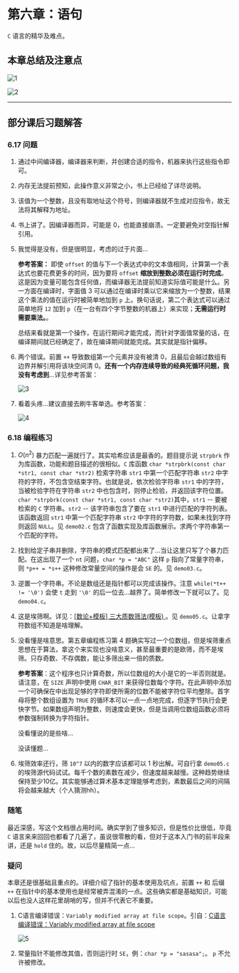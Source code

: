 # 第六章：语句

`C` 语言的精华及难点。

## 本章总结及注意点

![1](https://raw.githubusercontent.com/Y-puyu/picture/main/images/20201217205033.png)

![2](https://raw.githubusercontent.com/Y-puyu/picture/main/images/20201217205213.png)

---

## 部分课后习题解答

### 6.17 问题

1. 通过中间编译器，编译器来判断，并创建合适的指令，机器来执行这些指令即可。

2. 内存无法提前预知，此操作意义非常之小，书上已经给了详尽说明。

3. 该值为一个整数，且没有取地址这个符号，则编译器就不生成对应指令，故无法将其解释为地址。

4. 书上讲了。因编译器而异，可能是 0，也能直接崩溃。一定要避免对空指针解引用。

5. 我觉得是没有，但是很明显，考虑的过于片面...

    **参考答案：** 即使 `offset` 的值与下一个表达式中的文本值相同，计算第一个表达式也要花费更多的时间，因为要将 `offset` **缩放到整数必须在运行时完成**。这是因为变量可能包含任何值，而编译器无法提前知道实际值可能是什么。另一方面在编译时，字面值 3 可以通过在编译时乘以它来缩放为一个整数，结果这个乘法的值在运行时被简单地加到 `p` 上。换句话说，第二个表达式可以通过简单地将 `12` 加到 `p`（在一台有四个字节整数的机器上）来实现；**无需运行时需要乘法。**。

    总结来看就是第一个操作，在运行期间才能完成，而针对字面值常量的话，在编译期间就已经确定了，故在编译期间就能完成。其实就是指针偏移。

6. 两个错误。前置 `++` 导致数组第一个元素并没有被清 0，且最后会越过数组有边界并解引用将该块空间清 0。**还有一个内存连续导致的经典死循环问题，我没有考虑到**...详见参考答案：

    ![3](https://raw.githubusercontent.com/Y-puyu/picture/main/images/20201217211320.png)

7. 看着头疼...建议直接去刷牛客单选。参考答案：

    ![4](https://raw.githubusercontent.com/Y-puyu/picture/main/images/20201217211816.png)

### 6.18 编程练习

1. $O(n^2)$ 暴力匹配一遍就行了。其实哈希应该是最香的。题目提示说 `strpbrk` 作为库函数，功能和题目描述的很相似。`C` 库函数 `char *strpbrk(const char *str1, const char *str2)` 检索字符串 `str1` 中第一个匹配字符串 `str2` 中字符的字符，不包含空结束字符。也就是说，依次检验字符串 `str1` 中的字符，当被检验字符在字符串 `str2` 中也包含时，则停止检验，并返回该字符位置。`char *strpbrk(const char *str1, const char *str2)`其中，`str1` -- 要被检索的 `C` 字符串。`str2` -- 该字符串包含了要在 `str1` 中进行匹配的字符列表。该函数返回 `str1` 中第一个匹配字符串 `str2` 中字符的字符数，如果未找到字符则返回 `NULL`。见 `demo02.c` 包含了函数实现及库函数展示。求两个字符串第一个匹配的字符。

2. 找到给定子串并删除，字符串的模式匹配都出来了...当让这里只写了个暴力匹配。在这出现了一个 `nt` 问题，`char *p = "ABC"` 这样 `p` 指向了常量字符串，则 `*p++ = *s++` 这种修改常量空间的操作是会 `SE` 的。见 `demo03.c`。

3. 逆置一个字符串。不论是数组还是指针都可以完成该操作。注意 `while(*t++ != '\0')` 会使 `t` 走到 `'\0'` 的后一位去...越界了。简单修改一下就可以了。见 `demo04.c`。

4. 这是埃筛啊。详见：[[数论+模板] 三大质数筛法(模板)
](https://blog.csdn.net/yl_puyu/article/details/109405020)。见 `demo05.c`。让拿字符数组不知道是啥理解。

5. 没看懂是啥意思。第五章编程练习第 4 题确实写过一个位数组，但是埃筛重点思想在于算法，拿这个来实现也没啥意义，甚至最重要的是欧筛，而不是埃筛。只存奇数、不存偶数，能让多筛出来一倍的质数。

    **参考答案**：这个程序也只计算奇数，所以位数组的大小是它的一半否则就是。请注意，在 `SIZE` 声明中使用 `CHAR_BIT` 来获得位数每个字符。在此声明中添加一个可确保在中出现足够的字符即使所需的位数不能被字符位平均整除。首字母将整个数组设置为 `TRUE` 的循环本可以一点一点地完成，但逐字节执行会更快字节。如果数组声明为整数，则速度会更快，但是当调用位数组函数必须将参数强制转换为字符指针。

    没看懂说的是些啥...

    没读懂题...

6. 埃筛效率还行，筛 `10^7` 以内的数字应该都可以 1 秒出解。可自行拿 `demo05.c` 的埃筛源代码试试。每千个数的素数在减少，但速度越来越慢。这种趋势继续保持至少10亿。其实能够通过算术基本定理能够考虑到，素数最后之间的间隔将会越来越大（个人猜测hh）。

### 随笔

最近深感，写这个文档很占用时间。确实学到了很多知识，但是性价比很低，毕竟 `C` 语言来来回回也都看了几遍了，虽说很零散的看，但对于这本入门书的前半段来讲，还是 `hold` 住的。故，以后尽量精简一点...

### 疑问

本章还是很基础且重点的。详细介绍了指针的基本使用及坑点，前置 `++` 和 后缀 `++` 在指针中的基本使用也是经常被弄混淆的一点。这些确实都是基础知识，可能以后也没人这样花里胡哨的写，但并不代表它不重要。

1. C语言编译错误：`Variably modified array at file scope`。引自：[C语言编译错误：Variably modified array at file scope](http://xsk.tehon.org/den/index.php/category/tech/c-variably-modified-array-at-file-scope.html)

    ![5](https://raw.githubusercontent.com/Y-puyu/picture/main/images/20201218135331.png)
2. 常量指针不能修改其值，否则运行时 `SE`，例：`char *p = "sasasa";`。 `p` 不允许被修改。
